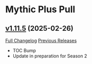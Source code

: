 # Mythic Plus Pull

## [v1.11.5](https://github.com/NumyAddon/MythicPlusPull/tree/v1.11.5) (2025-02-26)
[Full Changelog](https://github.com/NumyAddon/MythicPlusPull/compare/v1.11.4...v1.11.5) [Previous Releases](https://github.com/NumyAddon/MythicPlusPull/releases)

- TOC Bump  
- Update in preparation for Season 2  
